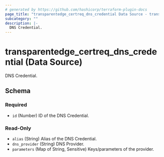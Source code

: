 ```yaml
---
# generated by https://github.com/hashicorp/terraform-plugin-docs
page_title: "transparentedge_certreq_dns_credential Data Source - transparentedge"
subcategory: ""
description: |-
  DNS Credential.
---
```


# transparentedge_certreq_dns_credential (Data Source)

DNS Credential.



<!-- schema generated by tfplugindocs -->
## Schema

### Required

- `id` (Number) ID of the DNS Credential.

### Read-Only

- `alias` (String) Alias of the DNS Credential.
- `dns_provider` (String) DNS Provider.
- `parameters` (Map of String, Sensitive) Keys/parameters of the provider.
